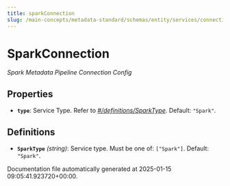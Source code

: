 ```yaml
---
title: sparkConnection
slug: /main-concepts/metadata-standard/schemas/entity/services/connections/pipeline/sparkconnection
---
```


# SparkConnection

*Spark Metadata Pipeline Connection Config*

## Properties

- **`type`**: Service Type. Refer to *[#/definitions/SparkType](#definitions/SparkType)*. Default: `"Spark"`.
## Definitions

- **`SparkType`** *(string)*: Service type. Must be one of: `["Spark"]`. Default: `"Spark"`.


Documentation file automatically generated at 2025-01-15 09:05:41.923720+00:00.
